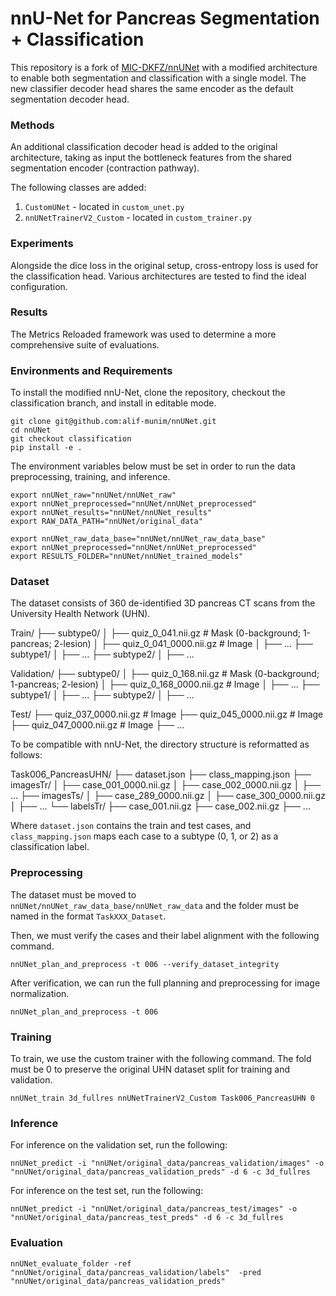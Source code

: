# nnU-Net for Pancreas Segmentation + Classification

This repository is a fork of [MIC-DKFZ/nnUNet](https://github.com/MIC-DKFZ/nnUNet/tree/nnunetv1) with a modified architecture to enable both segmentation and classification with a single model. The new classifier decoder head shares the same encoder as the default segmentation decoder head.

### Methods

An additional classification decoder head is added to the original architecture, taking as input the bottleneck features from the shared segmentation encoder (contraction pathway). 

The following classes are added:
1. `CustomUNet` - located in `custom_unet.py`
2. `nnUNetTrainerV2_Custom` - located in `custom_trainer.py`


### Experiments

Alongside the dice loss in the original setup, cross-entropy loss is used for the classification head. Various architectures are tested to find the ideal configuration.


### Results

The Metrics Reloaded framework was used to determine a more comprehensive suite of evaluations.


### Environments and Requirements

To install the modified nnU-Net, clone the repository, checkout the classification branch, and install in editable mode.

```
git clone git@github.com:alif-munim/nnUNet.git
cd nnUNet
git checkout classification
pip install -e .
```

The environment variables below must be set in order to run the data preprocessing, training, and inference.

```
export nnUNet_raw="nnUNet/nnUNet_raw"
export nnUNet_preprocessed="nnUNet/nnUNet_preprocessed"
export nnUNet_results="nnUNet/nnUNet_results"
export RAW_DATA_PATH="nnUNet/original_data"

export nnUNet_raw_data_base="nnUNet/nnUNet_raw_data_base"
export nnUNet_preprocessed="nnUNet/nnUNet_preprocessed"
export RESULTS_FOLDER="nnUNet/nnUNet_trained_models"
```


### Dataset

The dataset consists of 360 de-identified 3D pancreas CT scans from the University Health Network (UHN).

Train/
├── subtype0/
│   ├── quiz_0_041.nii.gz # Mask (0-background; 1-pancreas; 2-lesion)
│   ├── quiz_0_041_0000.nii.gz # Image
│   ├── ...
├── subtype1/
│   ├── ...
├── subtype2/
│   ├── ...

Validation/
├── subtype0/
│   ├── quiz_0_168.nii.gz # Mask (0-background; 1-pancreas; 2-lesion)
│   ├── quiz_0_168_0000.nii.gz # Image
│   ├── ...
├── subtype1/
│   ├── ...
├── subtype2/
│   ├── ...

Test/
├── quiz_037_0000.nii.gz # Image
├── quiz_045_0000.nii.gz # Image
├── quiz_047_0000.nii.gz # Image
├── ...

To be compatible with nnU-Net, the directory structure is reformatted as follows:

Task006_PancreasUHN/
├── dataset.json
├── class_mapping.json
├── imagesTr/
│   ├── case_001_0000.nii.gz
│   ├── case_002_0000.nii.gz
│   ├── ...
├── imagesTs/
│   ├── case_289_0000.nii.gz
│   ├── case_300_0000.nii.gz
│   ├── ...
└── labelsTr/
    ├── case_001.nii.gz
    ├── case_002.nii.gz
    ├── ...

Where `dataset.json` contains the train and test cases, and `class_mapping.json` maps each case to a subtype (0, 1, or 2) as a classification label.


### Preprocessing

The dataset must be moved to `nnUNet/nnUNet_raw_data_base/nnUNet_raw_data` and the folder must be named in the format `TaskXXX_Dataset`.

Then, we must verify the cases and their label alignment with the following command.

```
nnUNet_plan_and_preprocess -t 006 --verify_dataset_integrity
```

After verification, we can run the full planning and preprocessing for image normalization.

```
nnUNet_plan_and_preprocess -t 006
```

### Training

To train, we use the custom trainer with the following command. The fold must be 0 to preserve the original UHN dataset split for training and validation.

```
nnUNet_train 3d_fullres nnUNetTrainerV2_Custom Task006_PancreasUHN 0
```


### Inference

For inference on the validation set, run the following:
```
nnUNet_predict -i "nnUNet/original_data/pancreas_validation/images" -o "nnUNet/original_data/pancreas_validation_preds" -d 6 -c 3d_fullres
```

For inference on the test set, run the following:
```
nnUNet_predict -i "nnUNet/original_data/pancreas_test/images" -o "nnUNet/original_data/pancreas_test_preds" -d 6 -c 3d_fullres
```


### Evaluation

```
nnUNet_evaluate_folder -ref "nnUNet/original_data/pancreas_validation/labels"  -pred "nnUNet/original_data/pancreas_validation_preds" 
```